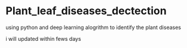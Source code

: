 # Plant_leaf_diseases_dectection
using python and deep learning alogrithm to identify the plant diseases 

i will updated within fews days

